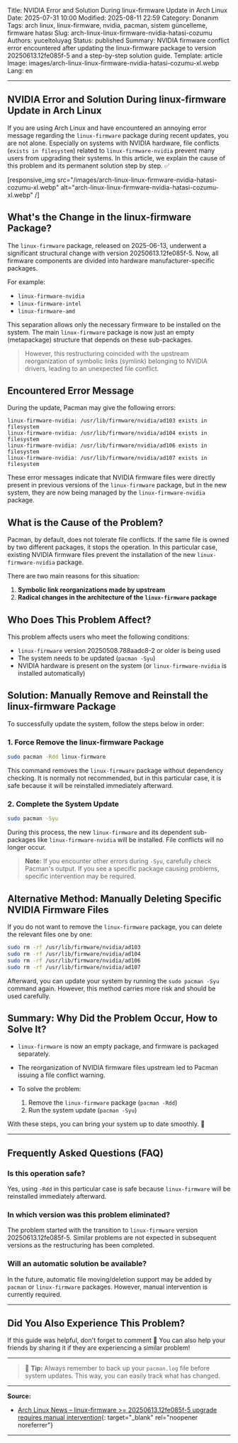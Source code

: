 Title: NVIDIA Error and Solution During linux-firmware Update in Arch Linux
Date: 2025-07-31 10:00
Modified: 2025-08-11 22:59
Category: Donanım
Tags: arch linux, linux-firmware, nvidia, pacman, sistem güncelleme, firmware hatası
Slug: arch-linux-linux-firmware-nvidia-hatasi-cozumu
Authors: yuceltoluyag
Status: published
Summary: NVIDIA firmware conflict error encountered after updating the linux-firmware package to version 20250613.12fe085f-5 and a step-by-step solution guide.
Template: article
Image: images/arch-linux-linux-firmware-nvidia-hatasi-cozumu-xl.webp
Lang: en

---

## NVIDIA Error and Solution During linux-firmware Update in Arch Linux

If you are using Arch Linux and have encountered an annoying error message regarding the `linux-firmware` package during recent updates, you are not alone. Especially on systems with NVIDIA hardware, file conflicts (`exists in filesystem`) related to `linux-firmware-nvidia` prevent many users from upgrading their systems. In this article, we explain the cause of this problem and its permanent solution step by step. ✅

[responsive_img src="/images/arch-linux-linux-firmware-nvidia-hatasi-cozumu-xl.webp" alt="arch-linux-linux-firmware-nvidia-hatasi-cozumu-xl.webp" /]

## What's the Change in the linux-firmware Package?

The `linux-firmware` package, released on 2025-06-13, underwent a significant structural change with version 20250613.12fe085f-5. Now, all firmware components are divided into hardware manufacturer-specific packages.

For example:

- `linux-firmware-nvidia`
- `linux-firmware-intel`
- `linux-firmware-amd`

This separation allows only the necessary firmware to be installed on the system. The main `linux-firmware` package is now just an empty (metapackage) structure that depends on these sub-packages.

> However, this restructuring coincided with the upstream reorganization of symbolic links (symlink) belonging to NVIDIA drivers, leading to an unexpected file conflict.

## Encountered Error Message

During the update, Pacman may give the following errors:

```
linux-firmware-nvidia: /usr/lib/firmware/nvidia/ad103 exists in filesystem
linux-firmware-nvidia: /usr/lib/firmware/nvidia/ad104 exists in filesystem
linux-firmware-nvidia: /usr/lib/firmware/nvidia/ad106 exists in filesystem
linux-firmware-nvidia: /usr/lib/firmware/nvidia/ad107 exists in filesystem
```

These error messages indicate that NVIDIA firmware files were directly present in previous versions of the `linux-firmware` package, but in the new system, they are now being managed by the `linux-firmware-nvidia` package.

## What is the Cause of the Problem?

Pacman, by default, does not tolerate file conflicts. If the same file is owned by two different packages, it stops the operation. In this particular case, existing NVIDIA firmware files prevent the installation of the new `linux-firmware-nvidia` package.

There are two main reasons for this situation:

1. **Symbolic link reorganizations made by upstream**
2. **Radical changes in the architecture of the `linux-firmware` package**

## Who Does This Problem Affect?

This problem affects users who meet the following conditions:

- `linux-firmware` version 20250508.788aadc8-2 or older is being used
- The system needs to be updated (`pacman -Syu`)
- NVIDIA hardware is present on the system (or `linux-firmware-nvidia` is installed automatically)

## Solution: Manually Remove and Reinstall the linux-firmware Package

To successfully update the system, follow the steps below in order:

### 1. Force Remove the linux-firmware Package

```bash
sudo pacman -Rdd linux-firmware
```

This command removes the `linux-firmware` package without dependency checking. It is normally not recommended, but in this particular case, it is safe because it will be reinstalled immediately afterward.

### 2. Complete the System Update

```bash
sudo pacman -Syu
```

During this process, the new `linux-firmware` and its dependent sub-packages like `linux-firmware-nvidia` will be installed. File conflicts will no longer occur.

> **Note:** If you encounter other errors during `-Syu`, carefully check Pacman's output. If you see a specific package causing problems, specific intervention may be required.

## Alternative Method: Manually Deleting Specific NVIDIA Firmware Files

If you do not want to remove the `linux-firmware` package, you can delete the relevant files one by one:

```bash
sudo rm -rf /usr/lib/firmware/nvidia/ad103
sudo rm -rf /usr/lib/firmware/nvidia/ad104
sudo rm -rf /usr/lib/firmware/nvidia/ad106
sudo rm -rf /usr/lib/firmware/nvidia/ad107
```

Afterward, you can update your system by running the `sudo pacman -Syu` command again. However, this method carries more risk and should be used carefully.

## Summary: Why Did the Problem Occur, How to Solve It?

- `linux-firmware` is now an empty package, and firmware is packaged separately.
- The reorganization of NVIDIA firmware files upstream led to Pacman issuing a file conflict warning.
- To solve the problem:

  1. Remove the `linux-firmware` package (`pacman -Rdd`)
  2. Run the system update (`pacman -Syu`)

With these steps, you can bring your system up to date smoothly. 🎉

---

## Frequently Asked Questions (FAQ)

### Is this operation safe?

Yes, using `-Rdd` in this particular case is safe because `linux-firmware` will be reinstalled immediately afterward.

### In which version was this problem eliminated?

The problem started with the transition to `linux-firmware` version 20250613.12fe085f-5. Similar problems are not expected in subsequent versions as the restructuring has been completed.

### Will an automatic solution be available?

In the future, automatic file moving/deletion support may be added by `pacman` or `linux-firmware` packages. However, manual intervention is currently required.

---

## Did You Also Experience This Problem?

If this guide was helpful, don't forget to comment 💬
You can also help your friends by sharing it if they are experiencing a similar problem!

---

> 📌 **Tip:** Always remember to back up your `pacman.log` file before system updates. This way, you can easily track what has changed.

---

**Source:**

- [Arch Linux News – linux-firmware >= 20250613.12fe085f-5 upgrade requires manual intervention](https://archlinux.org/news/linux-firmware-2025061312fe085f-5-upgrade-requires-manual-intervention/){: target="\_blank" rel="noopener noreferrer"}

---
